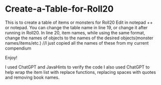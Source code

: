 # Create-a-Table-for-Roll20
This is to create a table of items or monsters for Roll20
Edit in notepad ++ or notepad. 
You can change the table name in line 19, or change it after running in Roll20.
In line 20, item names, while using the same format, change the names of objects to the names of the desired objects(monster names/items/etc.)
//I just copied all the names of these from my current compendium

Enjoy!

I used ChatGPT and JavaHints to verify the code 
I also used ChatGPT to help wrap the item list with replace functions, replacing spaces with quotes and removing book names. 

